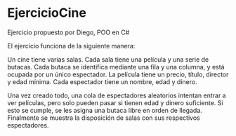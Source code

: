 # EjercicioCine
Ejercicio propuesto por Diego, POO en C#


El ejercicio funciona de la siguiente manera: 

Un cine tiene varias salas.
Cada sala tiene una película y una serie de butacas.
Cada butaca se identifica mediante una fila y una columna, y está ocupada por un único espectador.
La película tiene un precio, título, director y edad mínima. 
Cada espectador tiene un nombre, edad y dinero.

Una vez creado todo, una cola de espectadores aleatorios intentan entrar a ver películas, pero solo pueden pasar si tienen edad y dinero suficiente. 
Si esto se cumple, se les asigna una butaca libre en orden de llegada.
Finalmente se muestra la disposición de salas con sus respectivos espectadores. 
